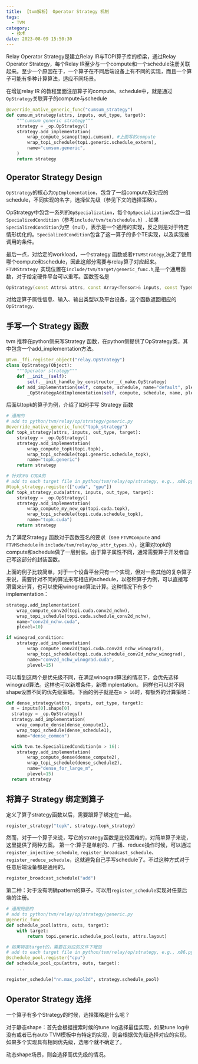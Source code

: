 ```yaml
---
title: 【tvm解析】 Operator Strategy 机制
tags:
  - TVM
category:
  - 技术
date: 2023-08-09 15:50:30
---
```


Relay Operator Strategy是建立Relay IR与TOPI算子库的桥梁，通过Relay Operator Strategy，每个Relay IR至少与一个compute和一个schedule注册关联起来。至少一个原因在于，一个算子在不同后端设备上有不同的实现，而且一个算子可能有多种计算算法，适应不同场景。

在增加relay IR 的教程里面注册算子的compute、schedule中，就是通过`OpStrategy`关联算子的compute与schedule

```python
@override_native_generic_func("cumsum_strategy")
def cumsum_strategy(attrs, inputs, out_type, target):
    """cumsum generic strategy"""
    strategy = _op.OpStrategy()
    strategy.add_implementation(
        wrap_compute_scanop(topi.cumsum), #上面写的compute
        wrap_topi_schedule(topi.generic.schedule_extern),
        name="cumsum.generic",
    )
    return strategy
```

## Operator Strategy Design

`OpStrategy`的核心为`OpImplementation`，包含了一组compute及对应的schedule，不同实现的名字，选择优先级（参见下文的选择策略）。

OpStrategy中包含一系列的`OpSpecialization`，每个`OpSpecialization`包含一组`SpecializedCondition`（参考`include/tvm/te/schedule.h`）. 如果`SpecializedCondition`为空（null），表示是一个通用的实现，反之则是对于特定情形优化的。`SpecializedCondition`包含了这一算子的多个TE实现，以及实现被调用的条件。


最后一点，对给定的workload，一个strategy 函数或者`FTVMStrategy`,决定了使用哪个compute和schedule，因此这部分需要与relay算子对应起来。
`FTVMStrategy `实现位置在`include/tvm/target/generic_func.h`,是一个通用函数，对于给定硬件平台可以重写。函数签名是
```cpp
OpStrategy(const Attrs& attrs, const Array<Tensor>& inputs, const Type& out_type, const Target& target)
```
对给定算子属性信息、输入、输出类型以及平台设备，这个函数返回相应的`OpStrategy`.


## 手写一个 Strategy 函数
tvm 推荐在python侧来写Strategy 函数，在python侧提供了OpStrategy类，其中包含一个add_implementation方法。
```python
@tvm._ffi.register_object("relay.OpStrategy")
class OpStrategy(Object):
    """Operator strategy"""
    def __init__(self):
        self.__init_handle_by_constructor__(_make.OpStrategy)
    def add_implementation(self, compute, schedule, name="default", plevel=10):
        _OpStrategyAddImplementation(self, compute, schedule, name, plevel)
```

后面以topk的算子为例，介绍了如何手写 Strategy 函数

```python
# 通用的
# add to python/tvm/relay/op/strategy/generic.py
@override_native_generic_func("topk_strategy")
def topk_strategy(attrs, inputs, out_type, target):
    strategy = _op.OpStrategy()
    strategy.add_implementation(
        wrap_compute_topk(topi.topk),
        wrap_topi_schedule(topi.generic.schedule_topk),
        name="topk.generic")
    return strategy

# 针对GPU CUDA的
# add to each target file in python/tvm/relay/op/strategy, e.g., x86.py, cuda.py, etc.
@topk_strategy.register(["cuda", "gpu"])
def topk_strategy_cuda(attrs, inputs, out_type, target):
    strategy = _op.OpStrategy()
    strategy.add_implementation(
        wrap_compute_my_new_op(topi.cuda.topk),
        wrap_topi_schedule(topi.cuda.schedule_topk),
        name="topk.cuda")
    return strategy
```
为了满足Strategy 函数对于函数签名的要求（see `FTVMCompute` and `FTVMSchedule` in `include/tvm/relay/op_attr_types.h`），这里对topk的compute和schedule做了一层封装。由于算子属性不同，通常需要算子开发者自己写这部分的封装函数。

上面的例子比较简单，对于一个设备平台只有一个实现，但对一些其他的复杂算子来说，需要针对不同的算法来写相应的schedule，以卷积算子为例，可以直接写滑窗来计算，也可以使用winograd算法计算。这种情况下有多个implementation：
```python
strategy.add_implementation(
    wrap_compute_conv2d(topi.cuda.conv2d_nchw),
    wrap_topi_schedule(topi.cuda.schedule_conv2d_nchw),
    name="conv2d_nchw.cuda",
    plevel=10)

if winograd_condition:
    strategy.add_implementation(
        wrap_compute_conv2d(topi.cuda.conv2d_nchw_winograd),
        wrap_topi_schedule(topi.cuda.schedule_conv2d_nchw_winograd),
        name="conv2d_nchw_winograd.cuda",
        plevel=15)
```
可以看到这两个是优先级不同，在满足winograd算法的情况下，会优先选择winograd算法。这样也可以新增条件，新增implentation。
同样也可以对不同shape设置不同的优先级策略。下面的例子就是在`m > 16`时，有额外的计算策略：

```python
def dense_strategy(attrs, inputs, out_type, target):
  m = inputs[0].shape[0]
  strategy = _op.OpStrategy()
  strategy.add_implementation(
    wrap_compute_dense(dense_compute1),
    wrap_topi_schedule(dense_schedule1),
    name="dense_common")

  with tvm.te.SpecializedCondition(m > 16):
    strategy.add_implementation(
        wrap_compute_dense(dense_compute2),
        wrap_topi_schedule(dense_schedule2),
        name="dense_for_large_m",
        plevel=15)
  return strategy
```
## 将算子 Strategy 绑定到算子

定义了算子strategy函数以后，需要跟算子绑定在一起。
```python
register_strategy("topk", strategy.topk_strategy)
```
然而，对于一个算子来说，写它的strategy函数是比较困难的，对简单算子来说，这里提供了两种方案。
第一个:算子是单射的、广播、reduce操作时候，可以通过 `register_injective_schedule`, `register_broadcast_schedule`、 `register_reduce_schedule`，这就避免自己手写schedule了。不过这种方式对于任意后端设备都是通用的。

```python
register_broadcast_schedule("add")
```

第二种：对于没有明确pattern的算子，可以用`register_schedule`实现对任意后端的注册。
```python
# 通用兜底的
# add to python/tvm/relay/op/strategy/generic.py
@generic_func
def schedule_pool(attrs, outs, target):
    with target:
        return topi.generic.schedule_pool(outs, attrs.layout)

# 如果特定target的，需要在对应的文件下增加
# add to each target file in python/tvm/relay/op/strategy, e.g., x86.py, cuda.py, etc.
@schedule_pool.register("cpu")
def schedule_pool_cpu(attrs, outs, target):
    ...

register_schedule("nn.max_pool2d", strategy.schedule_pool)
```

## Operator Strategy 选择

一个算子有多个Strategy的时候，选择策略是什么呢？

对于静态shape：首先会根据搜索时候的tune log选择最佳实现，如果tune log中没有或者已有auto TVM模板中有特定的实现，则会根据优先级选择对应的实现。如果多个实现具有相同优先级，选哪个就不确定了。

动态shape场景，则会选择高优先级的情况。
